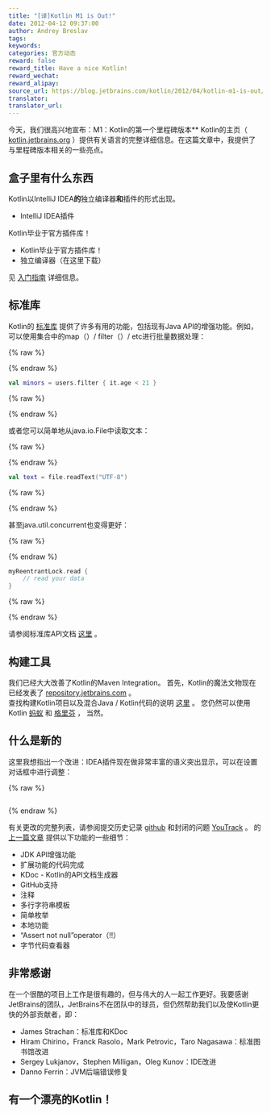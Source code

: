 ```yaml
---
title: "[译]Kotlin M1 is Out!"
date: 2012-04-12 09:37:00
author: Andrey Breslav
tags:
keywords:
categories: 官方动态
reward: false
reward_title: Have a nice Kotlin!
reward_wechat:
reward_alipay:
source_url: https://blog.jetbrains.com/kotlin/2012/04/kotlin-m1-is-out/
translator:
translator_url:
---
```


今天，我们很高兴地宣布：M1：Kotlin的第一个里程碑版本**
Kotlin的主页（ [kotlin.jetbrains.org](http://kotlin.jetbrains.org) ）提供有关语言的完整详细信息。在这篇文章中，我提供了与里程碑版本相关的一些亮点。
## 盒子里有什么东西

Kotlin以IntelliJ IDEA**的**独立编译器**和**插件的形式出现。

* IntelliJ IDEA插件

Kotlin毕业于官方插件库！
* Kotlin毕业于官方插件库！
* 独立编译器（在这里下载）

见 [入门指南](http://confluence.jetbrains.net/display/Kotlin/Getting+Started) 详细信息。
## 标准库

Kotlin的 [标准库](http://jetbrains.github.com/kotlin/versions/snapshot/apidocs/index.html) 提供了许多有用的功能，包括现有Java API的增强功能。例如，<span id =“more-514”> </span>可以使用集合中的map（）/ filter（）/ etc进行批量数据处理：

{% raw %}
<p></p>
{% endraw %}

```kotlin
val minors = users.filter { it.age < 21 }
```

{% raw %}
<p></p>
{% endraw %}

或者您可以简单地</em>从java.io.File中读取文本：

{% raw %}
<p></p>
{% endraw %}

```kotlin
val text = file.readText("UTF-8")
```

{% raw %}
<p></p>
{% endraw %}

甚至java.util.concurrent也变得更好：

{% raw %}
<p></p>
{% endraw %}

```kotlin
myReentrantLock.read {
    // read your data
}
```

{% raw %}
<p></p>
{% endraw %}

请参阅标准库API文档 [这里](http://jetbrains.github.com/kotlin/versions/snapshot/apidocs/index.html) 。
## 构建工具

我们已经大大改善了Kotlin的Maven Integration。
首先，Kotlin的魔法文物现在已经发表了 [repository.jetbrains.com](http://repository.jetbrains.com/) 。<BR/>
查找构建Kotlin项目以及混合Java / Kotlin代码的说明 [这里](http://confluence.jetbrains.com/display/Kotlin/Kotlin+Build+Tools#KotlinBuildTools-Maven) 。
您仍然可以使用Kotlin [蚂蚁](http://confluence.jetbrains.com/display/Kotlin/Kotlin+Build+Tools#KotlinBuildTools-Ant) 和 [格里芬](https://github.com/griffon/griffon-kotlin-plugin) ， 当然。
## 什么是新的

这里我想指出一个改进：I​​DEA插件现在做非常丰富的语义突出显示，可以在设置对话框中进行调整：

{% raw %}
<p style="text-align: center"><a href="https://i1.wp.com/blog.jetbrains.com/kotlin/files/2012/04/Settings.png"><img alt="" class="alignnone size-medium wp-image-520" data-recalc-dims="1" src="https://i1.wp.com/blog.jetbrains.com/kotlin/files/2012/04/Settings.png?resize=300%2C292&amp;ssl=1"/></a></p>
{% endraw %}

有关更改的完整列表，请参阅提交历史记录 [github](https://github.com/JetBrains/kotlin/commits/) 和封闭的问题 [YouTrack](http://youtrack.jetbrains.com/issues/KT?q=resolved+date%3A+2012-02-14+..+2012-04-11) 。
的 [上一篇文章](http://blog.jetbrains.com/kotlin/2012/03/kotlin-m1-candidate/) 提供以下功能的一些细节：

* JDK API增强功能
* 扩展功能的代码完成
* KDoc  -  Kotlin的API文档生成器
* GitHub支持
* 注释
* 多行字符串模板
* 简单枚举
* 本地功能
* “Assert not null”operator（!!）
* 字节代码查看器

## 非常感谢

在一个很酷的项目上工作是很有趣的，但与伟大的人一起工作更好。我要感谢JetBrains的团队，JetBrains不在团队中的球员，但仍然帮助我们以及使Kotlin更快的外部贡献者，即：

* James Strachan：标准库和KDoc
* Hiram Chirino，Franck Rasolo，Mark Petrovic，Taro Nagasawa：标准图书馆改进
* Sergey Lukjanov，Stephen Milligan，Oleg Kunov：IDE改进
* Danno Ferrin：JVM后端错误修复

## 有一个漂亮的Kotlin！

